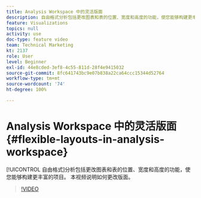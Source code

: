 ```yaml
---
title: Analysis Workspace 中的灵活版面
description: 自由格式分析包括更改图表和表的位置、宽度和高度的功能，使您能够构建更丰富的项目。 本视频说明如何更改版面。
feature: Visualizations
topics: null
activity: use
doc-type: feature video
team: Technical Marketing
kt: 2137
role: User
level: Beginner
exl-id: 44e8cded-3ef8-4c55-811d-28f4e9415032
source-git-commit: 8fc641743bc9e07b838a22ca64ccc15344d52764
workflow-type: tm+mt
source-wordcount: '74'
ht-degree: 100%

---
```


# Analysis Workspace 中的灵活版面 {#flexible-layouts-in-analysis-workspace}

[!UICONTROL 自由格式]分析包括更改图表和表的位置、宽度和高度的功能，使您能够构建更丰富的项目。 本视频说明如何更改版面。

>[!VIDEO](https://video.tv.adobe.com/v/24706/?quality=12&learn=on)
